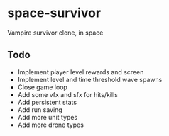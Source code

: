 # space-survivor

Vampire survivor clone, in space

## Todo

- Implement player level rewards and screen
- Implement level and time threshold wave spawns
- Close game loop
- Add some vfx and sfx for hits/kills
- Add persistent stats
- Add run saving
- Add more unit types
- Add more drone types

